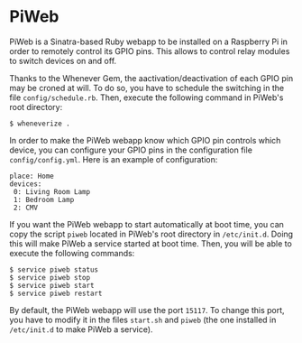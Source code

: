 PiWeb
=====

PiWeb is a Sinatra-based Ruby webapp to be installed on a Raspberry Pi in order to remotely control its GPIO pins. This allows to control relay modules to switch devices on and off.

Thanks to the Whenever Gem, the aactivation/deactivation of each GPIO pin may be croned at will. To do so, you have to schedule the switching in the file `config/schedule.rb`. Then, execute the following command in PiWeb's root directory:

```
$ wheneverize .
```

In order to make the PiWeb webapp know which GPIO pin controls which device, you can configure your GPIO pins in the configuration file `config/config.yml`. Here is an example of configuration:

```
place: Home
devices:
 0: Living Room Lamp
 1: Bedroom Lamp
 2: CMV
```

If you want the PiWeb webapp to start automatically at boot time, you can copy the script `piweb` located in PiWeb's root directory in `/etc/init.d`. Doing this will make PiWeb a service started at boot time. Then, you will be able to execute the following commands:

```
$ service piweb status
$ service piweb stop
$ service piweb start
$ service piweb restart
```

By default, the PiWeb webapp will use the port `15117`. To change this port, you have to modify it in the files `start.sh` and `piweb` (the one installed in `/etc/init.d` to make PiWeb a service).
